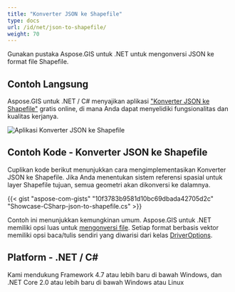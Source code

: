 ```yaml
---
title: "Konverter JSON ke Shapefile"
type: docs
url: /id/net/json-to-shapefile/
weight: 70
---
```


Gunakan pustaka Aspose.GIS untuk .NET untuk mengonversi JSON ke format file Shapefile.

## **Contoh Langsung**

Aspose.GIS untuk .NET / C# menyajikan aplikasi ["Konverter JSON ke Shapefile"](https://products.aspose.app/gis/conversion/json-to-shapefile) gratis online, di mana Anda dapat menyelidiki fungsionalitas dan kualitas kerjanya.

![Aplikasi Konverter JSON ke Shapefile](conversion.png)

## **Contoh Kode - Konverter JSON ke Shapefile**

Cuplikan kode berikut menunjukkan cara mengimplementasikan Konverter JSON ke Shapefile. Jika Anda menentukan sistem referensi spasial untuk layer Shapefile tujuan, semua geometri akan dikonversi ke dalamnya. 

{{< gist "aspose-com-gists" "10f3783b9581d10bc69dbada42705d2c" "Showcase-CSharp-json-to-shapefile.cs" >}}

Contoh ini menunjukkan kemungkinan umum. Aspose.GIS untuk .NET memiliki opsi luas untuk [mengonversi file](https://docs.aspose.com/gis/net/vector-layers/). Setiap format berbasis vektor memiliki opsi baca/tulis sendiri yang diwarisi dari kelas [DriverOptions](https://reference.aspose.com/gis/net/aspose.gis/driveroptions).

## **Platform - .NET / C#**

Kami mendukung Framework 4.7 atau lebih baru di bawah Windows, dan .NET Core 2.0 atau lebih baru di bawah Windows atau Linux
